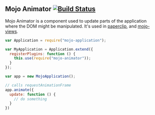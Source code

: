 ## Mojo Animator [![Build Status](https://travis-ci.org/classdojo/mojo-animator.svg)](https://travis-ci.org/classdojo/mojo-animator)

Mojo Animator is a component used to update parts of the application where the DOM might be manipulated. It's used in [paperclip](github.com/classdojo/paperclip.js), and [mojo-views](https://github.com/classdojo/mojo-views).

```javascript
var Application = require("mojo-application");

var MyApplication = Application.extend({
  registerPlugins: function () {
    this.use(require("mojo-animator"));
  }
});

var app = new MojoApplication();

// calls requestAnimationFrame
app.animate({
  update: function () {
    // do something
  }
})
```

